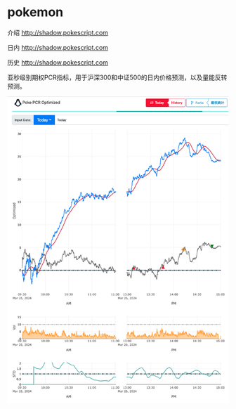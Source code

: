 # pokemon

介绍 http://shadow.pokescript.com

日内 http://shadow.pokescript.com

历史 http://shadow.pokescript.com

亚秒级别期权PCR指标，用于沪深300和中证500的日内价格预测，以及量能反转预测。

![Image text](static/readme01.jpg)
